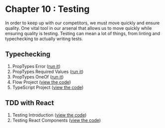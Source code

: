 # Chapter 10 : Testing

In order to keep up with our competitors, we must move quickly and ensure quality. One vital tool in our arsenal that
allows us to move quickly while ensuring quality is testing. Testing can mean a lot of things, from linting and typechecking to actually writing tests.

## Typechecking

1. PropTypes Error ([run it](https://codesandbox.io/s/stoic-bogdan-v62tk?file=/src/index.js))
2. PropTypes Required Values ([run it](https://codesandbox.io/s/vigorous-matsumoto-ozm55?file=/src/index.js))
3. PropTypes OneOf ([run it](https://codesandbox.io/s/modest-jennings-wy40n?file=/src/index.js))
4. Flow Project ([view the code](https://github.com/MoonHighway/learning-react/blob/master/chapter-10/in-the-flow))
5. TypeScript Project ([view the code](https://github.com/MoonHighway/learning-react/blob/master/chapter-10/my-type))

## TDD with React

1. Testing Introduction ([view the code](https://github.com/MoonHighway/learning-react/blob/master/chapter-10/testing))
2. Testing React Components ([view the code](https://github.com/MoonHighway/learning-react/blob/master/chapter-10/star-testing))

